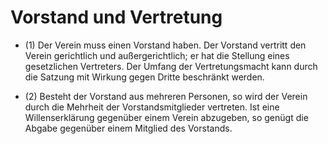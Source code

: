 # Vorstand und Vertretung

- (1) Der Verein muss einen Vorstand haben. Der Vorstand vertritt den Verein gerichtlich und außergerichtlich; er hat die Stellung eines gesetzlichen Vertreters. Der Umfang der Vertretungsmacht kann durch die Satzung mit Wirkung gegen Dritte beschränkt werden.

- (2) Besteht der Vorstand aus mehreren Personen, so wird der Verein durch die Mehrheit der Vorstandsmitglieder vertreten. Ist eine Willenserklärung gegenüber einem Verein abzugeben, so genügt die Abgabe gegenüber einem Mitglied des Vorstands.

